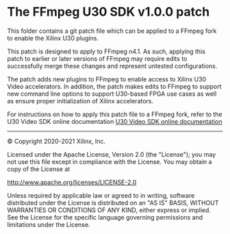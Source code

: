 # The FFmpeg U30 SDK v1.0.0 patch

This folder contains a git patch file which can be applied to a FFmpeg fork to enable the Xilinx U30 plugins.

This patch is designed to apply to FFmpeg n4.1. As such, applying this patch to earlier or later versions of FFmpeg may require edits to successfully merge these changes and represent untested configurations.

The patch adds new plugins to FFmpeg to enable access to Xilinx U30 Video accelerators.  In addition, the patch makes edits to FFmpeg to support new command line options to support U30-based FPGA use cases as well as ensure proper initialization of Xilinx accelerators.

For instructions on how to apply this patch file to a FFmpeg fork, refer to the U30 Video SDK online documentation [U30 Video SDK online documentation](https://xilinx.github.io/video-sdk/docs/using_ffmpeg.html#using-the-git-patch-file)

---------------------------------------------------

© Copyright 2020-2021 Xilinx, Inc.

Licensed under the Apache License, Version 2.0 (the "License"); you may not use this file except in compliance with the License. You may obtain a copy of the License at

http://www.apache.org/licenses/LICENSE-2.0

Unless required by applicable law or agreed to in writing, software distributed under the License is distributed on an "AS IS" BASIS, WITHOUT WARRANTIES OR CONDITIONS OF ANY KIND, either express or implied. See the License for the specific language governing permissions and limitations under the License.